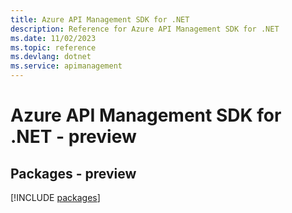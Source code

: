 ```yaml
---
title: Azure API Management SDK for .NET
description: Reference for Azure API Management SDK for .NET
ms.date: 11/02/2023
ms.topic: reference
ms.devlang: dotnet
ms.service: apimanagement
---
```

# Azure API Management SDK for .NET - preview
## Packages - preview
[!INCLUDE [packages](api-management-index.md)]